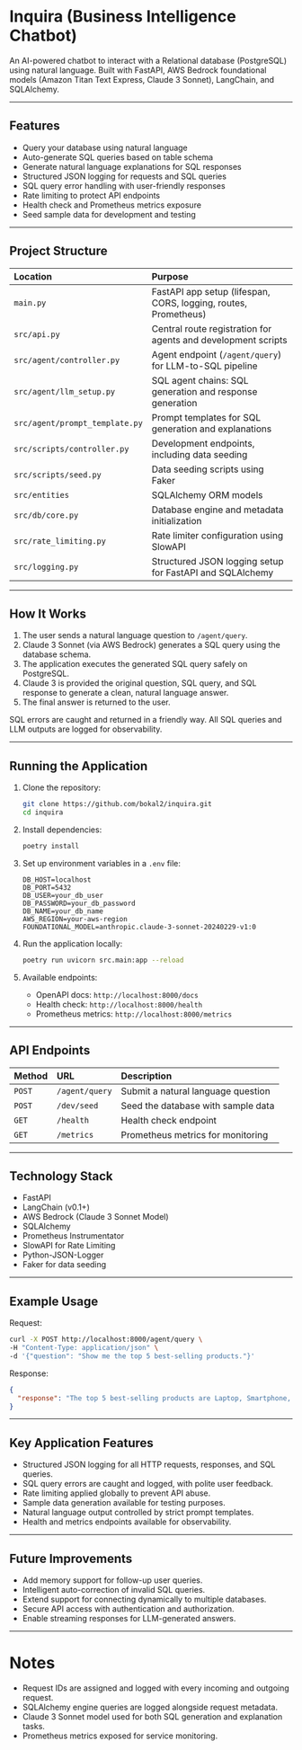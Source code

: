 
# Inquira (Business Intelligence Chatbot)

An AI-powered chatbot to interact with a Relational database (PostgreSQL) using natural language.
Built with FastAPI, AWS Bedrock foundational models (Amazon Titan Text Express, Claude 3 Sonnet), LangChain, and SQLAlchemy.

---

## Features

- Query your database using natural language
- Auto-generate SQL queries based on table schema
- Generate natural language explanations for SQL responses
- Structured JSON logging for requests and SQL queries
- SQL query error handling with user-friendly responses
- Rate limiting to protect API endpoints
- Health check and Prometheus metrics exposure
- Seed sample data for development and testing

---

## Project Structure

| Location | Purpose |
|:---------|:--------|
| `main.py` | FastAPI app setup (lifespan, CORS, logging, routes, Prometheus) |
| `src/api.py` | Central route registration for agents and development scripts |
| `src/agent/controller.py` | Agent endpoint (`/agent/query`) for LLM-to-SQL pipeline |
| `src/agent/llm_setup.py` | SQL agent chains: SQL generation and response generation |
| `src/agent/prompt_template.py` | Prompt templates for SQL generation and explanations |
| `src/scripts/controller.py` | Development endpoints, including data seeding |
| `src/scripts/seed.py` | Data seeding scripts using Faker |
| `src/entities` | SQLAlchemy ORM models |
| `src/db/core.py` | Database engine and metadata initialization |
| `src/rate_limiting.py` | Rate limiter configuration using SlowAPI |
| `src/logging.py` | Structured JSON logging setup for FastAPI and SQLAlchemy |

---

## How It Works

1. The user sends a natural language question to `/agent/query`.
2. Claude 3 Sonnet (via AWS Bedrock) generates a SQL query using the database schema.
3. The application executes the generated SQL query safely on PostgreSQL.
4. Claude 3 is provided the original question, SQL query, and SQL response to generate a clean, natural language answer.
5. The final answer is returned to the user.

SQL errors are caught and returned in a friendly way.
All SQL queries and LLM outputs are logged for observability.

---

## Running the Application

1. Clone the repository:

   ```bash
   git clone https://github.com/bokal2/inquira.git
   cd inquira
   ```

2. Install dependencies:

   ```bash
   poetry install
   ```

3. Set up environment variables in a `.env` file:

   ```env
   DB_HOST=localhost
   DB_PORT=5432
   DB_USER=your_db_user
   DB_PASSWORD=your_db_password
   DB_NAME=your_db_name
   AWS_REGION=your-aws-region
   FOUNDATIONAL_MODEL=anthropic.claude-3-sonnet-20240229-v1:0
   ```

4. Run the application locally:

   ```bash
   poetry run uvicorn src.main:app --reload
   ```

5. Available endpoints:

   - OpenAPI docs: `http://localhost:8000/docs`
   - Health check: `http://localhost:8000/health`
   - Prometheus metrics: `http://localhost:8000/metrics`

---

## API Endpoints

| Method | URL | Description |
|:-------|:----|:------------|
| `POST` | `/agent/query` | Submit a natural language question |
| `POST` | `/dev/seed` | Seed the database with sample data |
| `GET`  | `/health` | Health check endpoint |
| `GET`  | `/metrics` | Prometheus metrics for monitoring |

---

## Technology Stack

- FastAPI
- LangChain (v0.1+)
- AWS Bedrock (Claude 3 Sonnet Model)
- SQLAlchemy
- Prometheus Instrumentator
- SlowAPI for Rate Limiting
- Python-JSON-Logger
- Faker for data seeding

---

## Example Usage

Request:

```bash
curl -X POST http://localhost:8000/agent/query \
-H "Content-Type: application/json" \
-d '{"question": "Show me the top 5 best-selling products."}'
```

Response:

```json
{
  "response": "The top 5 best-selling products are Laptop, Smartphone, Headphones, Monitor, and Keyboard based on the number of sales."
}
```

---

## Key Application Features

- Structured JSON logging for all HTTP requests, responses, and SQL queries.
- SQL query errors are caught and logged, with polite user feedback.
- Rate limiting applied globally to prevent API abuse.
- Sample data generation available for testing purposes.
- Natural language output controlled by strict prompt templates.
- Health and metrics endpoints available for observability.

---

## Future Improvements

- Add memory support for follow-up user queries.
- Intelligent auto-correction of invalid SQL queries.
- Extend support for connecting dynamically to multiple databases.
- Secure API access with authentication and authorization.
- Enable streaming responses for LLM-generated answers.

---

# Notes

- Request IDs are assigned and logged with every incoming and outgoing request.
- SQLAlchemy engine queries are logged alongside request metadata.
- Claude 3 Sonnet model used for both SQL generation and explanation tasks.
- Prometheus metrics exposed for service monitoring.
